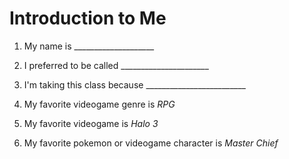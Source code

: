 # Introduction to Me

1. My name is ____________________

1. I preferred to be called ______________________

1. I'm taking this class because _________________________

1. My favorite videogame genre is *RPG*

1. My favorite videogame is *Halo 3*

1. My favorite pokemon or videogame character is *Master Chief*
